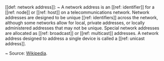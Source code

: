 [[def: network address]]:
~ A network address is an [[ref: identifier]] for a [[ref: node]] or [[ref: host]] on a telecommunications network. Network addresses are designed to be unique [[ref: identifiers]] across the network, although some networks allow for local, private addresses, or locally administered addresses that may not be unique. Special network addresses are allocated as [[ref: broadcast]] or [[ref: multicast]] addresses. A network address designed to address a single device is called a [[ref: unicast address]].

~ Source: [Wikipedia](https://en.wikipedia.org/wiki/Network_address).


